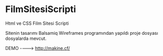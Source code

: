 # FilmSitesiScripti
Html ve CSS Film Sitesi Scripti

Sitenin tasarımı Balsamiq Wireframes programından yapıldı proje dosyası dosyalarda mevcut.

DEMO ---->  http://makine.cf/
